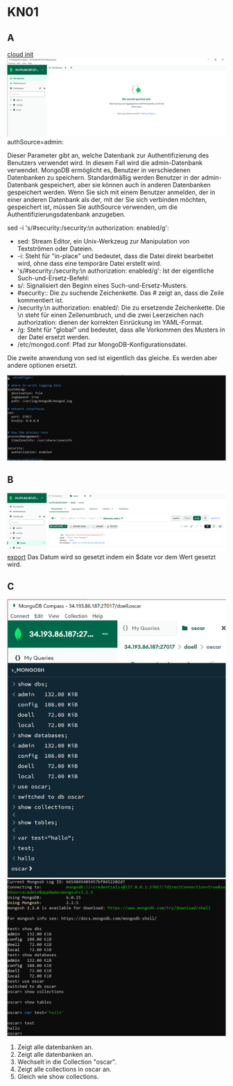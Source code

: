 # KN01
## A
[cloud init](https://github.com/oscar-doell/m165/blob/main/cloudinit-mongodb.yaml) \
![img](KN01_A_1.png)
authSource=admin:

Dieser Parameter gibt an, welche Datenbank zur Authentifizierung des Benutzers verwendet wird. In diesem Fall wird die admin-Datenbank verwendet.
MongoDB ermöglicht es, Benutzer in verschiedenen Datenbanken zu speichern. Standardmäßig werden Benutzer in der admin-Datenbank gespeichert, aber sie können auch in anderen Datenbanken gespeichert werden.
Wenn Sie sich mit einem Benutzer anmelden, der in einer anderen Datenbank als der, mit der Sie sich verbinden möchten, gespeichert ist, müssen Sie authSource verwenden, um die Authentifizierungsdatenbank anzugeben.

sed -i 's/#security:/security:\n authorization: enabled/g':

- sed: Stream Editor, ein Unix-Werkzeug zur Manipulation von Textströmen oder Dateien.
- -i: Steht für "in-place" und bedeutet, dass die Datei direkt bearbeitet wird, ohne dass eine temporäre Datei erstellt wird.
- 's/#security:/security:\n authorization: enabled/g': Ist der eigentliche Such-und-Ersetz-Befehl:
- s/: Signalisiert den Beginn eines Such-und-Ersetz-Musters.
- #security:: Die zu suchende Zeichenkette. Das # zeigt an, dass die Zeile kommentiert ist.
- /security:\n authorization: enabled/: Die zu ersetzende Zeichenkette. Die \n steht für einen Zeilenumbruch, und die zwei Leerzeichen nach authorization: dienen der korrekten Einrückung im YAML-Format.
- /g: Steht für "global" und bedeutet, dass alle Vorkommen des Musters in der Datei ersetzt werden.
- /etc/mongod.conf: Pfad zur MongoDB-Konfigurationsdatei.

Die zweite anwendung von sed ist eigentlich das gleiche. Es werden aber andere optionen ersetzt.

![img](KN01_A_2.png)

## B
![IMG](KN01_B_1.png)
[export](https://github.com/oscar-doell/m165/blob/main/doell.oscar.json)
Das Datum wird so gesetzt indem ein $date vor dem Wert gesetzt wird.

## C
![img](KN01_C_1.png)
![img](KN01_C_2.png)
1. Zeigt alle datenbanken an.
2. Zeigt alle datenbanken an.
3. Wechselt in die Collection "oscar".
4. Zeigt alle collections in oscar an.
5. Gleich wie show collections.
